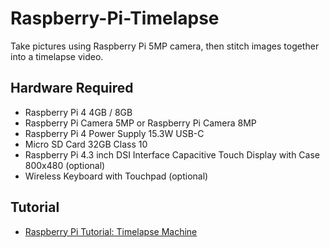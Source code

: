 # Raspberry-Pi-Timelapse

Take pictures using Raspberry Pi 5MP camera, then stitch images together into a timelapse video.

## Hardware Required
- Raspberry Pi 4 4GB / 8GB
- Raspberry Pi Camera 5MP or Raspberry Pi Camera 8MP
- Raspberry Pi 4 Power Supply 15.3W USB-C
- Micro SD Card 32GB Class 10
- Raspberry Pi 4.3 inch DSI Interface Capacitive Touch Display with Case 800x480 (optional)
- Wireless Keyboard with Touchpad (optional)

## Tutorial
- [Raspberry Pi Tutorial: Timelapse Machine](https://www.kuriosity.sg/pages/raspberry-pi-tutorial-timelapse-machine)
